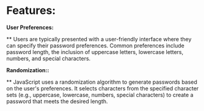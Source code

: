 # Features:

**User Preferences:**

** Users are typically presented with a user-friendly interface where they can specify their password preferences. Common preferences include password length, the inclusion of uppercase letters, lowercase letters, numbers, and special characters.

**Randomization::**

** JavaScript uses a randomization algorithm to generate passwords based on the user's preferences. It selects characters from the specified character sets (e.g., uppercase, lowercase, numbers, special characters) to create a password that meets the desired length.
